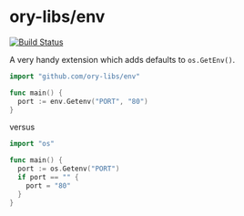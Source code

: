 # ory-libs/env

[![Build Status](https://travis-ci.org/ory-libs/env.svg)](https://travis-ci.org/ory-libs/env)

A very handy extension which adds defaults to `os.GetEnv()`.

```go
import "github.com/ory-libs/env"

func main() {
  port := env.Getenv("PORT", "80")
}
```

versus

```go
import "os"

func main() {
  port := os.Getenv("PORT")
  if port == "" {
    port = "80"
  }
}
```
